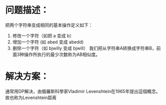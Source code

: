 问题描述：
=========
把两个字符串变成相同的基本操作定义如下：
1. 修改一个字符（如把 a 变成 b）
2. 增加一个字符 (如 abed 变成 abedd)
3. 删除一个字符（如 bjwilly 变成 bjwill）
我们把从字符串A转换成字符串B，前面3种操作所执行的最少次数称为AB相似度。

解决方案：
=========
通常用DP解决，由俄羅斯科學家Vladimir Levenshtein在1965年提出這個概念。
故也称为Levenshtein距离
